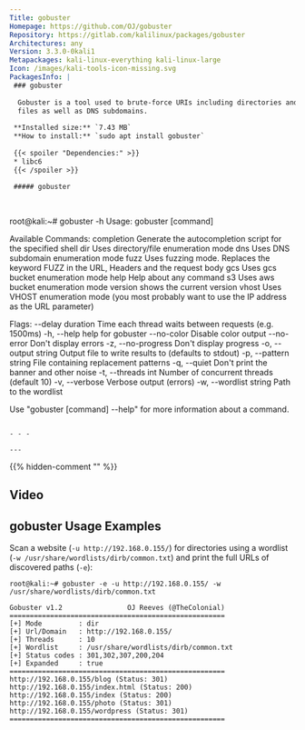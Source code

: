 ```yaml
---
Title: gobuster
Homepage: https://github.com/OJ/gobuster
Repository: https://gitlab.com/kalilinux/packages/gobuster
Architectures: any
Version: 3.3.0-0kali1
Metapackages: kali-linux-everything kali-linux-large 
Icon: /images/kali-tools-icon-missing.svg
PackagesInfo: |
 ### gobuster
 
  Gobuster is a tool used to brute-force URIs including directories and
  files as well as DNS subdomains.
 
 **Installed size:** `7.43 MB`  
 **How to install:** `sudo apt install gobuster`  
 
 {{< spoiler "Dependencies:" >}}
 * libc6 
 {{< /spoiler >}}
 
 ##### gobuster
 
 
 ```
 root@kali:~# gobuster -h
 Usage:
   gobuster [command]
 
 Available Commands:
   completion  Generate the autocompletion script for the specified shell
   dir         Uses directory/file enumeration mode
   dns         Uses DNS subdomain enumeration mode
   fuzz        Uses fuzzing mode. Replaces the keyword FUZZ in the URL, Headers and the request body
   gcs         Uses gcs bucket enumeration mode
   help        Help about any command
   s3          Uses aws bucket enumeration mode
   version     shows the current version
   vhost       Uses VHOST enumeration mode (you most probably want to use the IP address as the URL parameter)
 
 Flags:
       --delay duration    Time each thread waits between requests (e.g. 1500ms)
   -h, --help              help for gobuster
       --no-color          Disable color output
       --no-error          Don't display errors
   -z, --no-progress       Don't display progress
   -o, --output string     Output file to write results to (defaults to stdout)
   -p, --pattern string    File containing replacement patterns
   -q, --quiet             Don't print the banner and other noise
   -t, --threads int       Number of concurrent threads (default 10)
   -v, --verbose           Verbose output (errors)
   -w, --wordlist string   Path to the wordlist
 
 Use "gobuster [command] --help" for more information about a command.
 ```
 
 - - -
 
---
```

{{% hidden-comment "<!--Do not edit anything above this line-->" %}}

## Video

<script type="text/javascript" src="https://asciinema.org/a/102166.js" id="asciicast-102166" async></script>

## gobuster Usage Examples

Scan a website (`-u http://192.168.0.155/`) for directories using a wordlist (`-w /usr/share/wordlists/dirb/common.txt`) and print the full URLs of discovered paths (`-e`):

```
root@kali:~# gobuster -e -u http://192.168.0.155/ -w /usr/share/wordlists/dirb/common.txt

Gobuster v1.2                OJ Reeves (@TheColonial)
=====================================================
[+] Mode         : dir
[+] Url/Domain   : http://192.168.0.155/
[+] Threads      : 10
[+] Wordlist     : /usr/share/wordlists/dirb/common.txt
[+] Status codes : 301,302,307,200,204
[+] Expanded     : true
=====================================================
http://192.168.0.155/blog (Status: 301)
http://192.168.0.155/index.html (Status: 200)
http://192.168.0.155/index (Status: 200)
http://192.168.0.155/photo (Status: 301)
http://192.168.0.155/wordpress (Status: 301)
=====================================================
```
